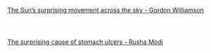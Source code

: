 [The Sun’s surprising movement across the sky - Gordon Williamson](https://www.bilibili.com/video/BV1Dk4y1q781?p=401)

```ad-note



```

[The surprising cause of stomach ulcers - Rusha Modi](https://www.bilibili.com/video/BV1Dk4y1q781?p=402)